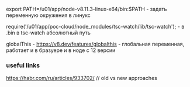 export PATH=/u01/app/node-v8.11.3-linux-x64/bin:$PATH - задать переменную окружения в линукс

require('/u01/app/poc-cloud/node_modules/tsc-watch/lib/tsc-watch'); - в .bin в tsc-watch абсолютный путь

globalThis - https://v8.dev/features/globalthis - глобальная переменная, работает и в бразуере и в ноде с 12 версии

### useful links
https://habr.com/ru/articles/933702/ // old vs new approaches

